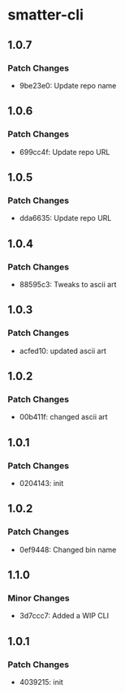 # smatter-cli

## 1.0.7

### Patch Changes

- 9be23e0: Update repo name

## 1.0.6

### Patch Changes

- 699cc4f: Update repo URL

## 1.0.5

### Patch Changes

- dda6635: Update repo URL

## 1.0.4

### Patch Changes

- 88595c3: Tweaks to ascii art

## 1.0.3

### Patch Changes

- acfed10: updated ascii art

## 1.0.2

### Patch Changes

- 00b411f: changed ascii art

## 1.0.1

### Patch Changes

- 0204143: init

## 1.0.2

### Patch Changes

- 0ef9448: Changed bin name

## 1.1.0

### Minor Changes

- 3d7ccc7: Added a WIP CLI

## 1.0.1

### Patch Changes

- 4039215: init
